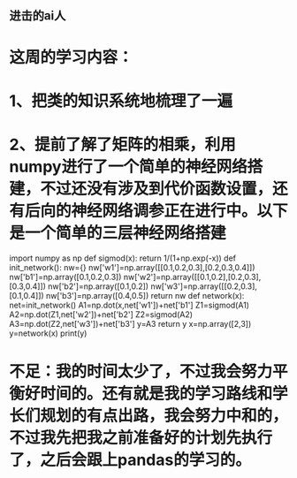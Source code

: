 ## 进击的ai人
# 这周的学习内容：
# 1、把类的知识系统地梳理了一遍
# 2、提前了解了矩阵的相乘，利用numpy进行了一个简单的神经网络搭建，不过还没有涉及到代价函数设置，还有后向的神经网络调参正在进行中。以下是一个简单的三层神经网络搭建

import numpy as np
def sigmod(x):
    return 1/(1+np.exp(-x))
def init_network():
    nw={}
    nw['w1']=np.array([[0.1,0.2,0.3],[0.2,0.3,0.4]])
    nw['b1']=np.array([0.1,0.2,0.3])
    nw['w2']=np.array([[0.1,0.2],[0.2,0.3],[0.3,0.4]])
    nw['b2']=np.array([0.1,0.2])
    nw['w3']=np.array([[0.2,0.3],[0.1,0.4]])
    nw['b3']=np.array([0.4,0.5])
    return nw
def network(x):
    net=init_network()
    A1=np.dot(x,net['w1'])+net['b1']
    Z1=sigmod(A1)
    A2=np.dot(Z1,net['w2'])+net['b2']
    Z2=sigmod(A2)
    A3=np.dot(Z2,net['w3'])+net['b3']
    y=A3
    return y
x=np.array([2,3])
y=network(x)
print(y)
# 不足：我的时间太少了，不过我会努力平衡好时间的。还有就是我的学习路线和学长们规划的有点出路，我会努力中和的，不过我先把我之前准备好的计划先执行了，之后会跟上pandas的学习的。
